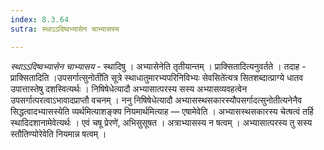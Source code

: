 ```yaml
---
index: 8.3.64
sutra: स्थाऽऽदिष्वभ्यासेन चाभ्यासस्य

---
```

_स्थाऽऽदिष्वभ्यासेन चाभ्यासय_ - स्थादिषु । अभ्यासेनेति तृतीयान्तम् । प्राक्सितादित्यनुवर्तते । तदाह - प्राक्सितादिति ।उपसर्गात्सुनोती॑ति सूत्रे स्थाधातुमारभ्यपरिनिविभ्यः सेवसिते॑त्यत्र सितशब्दात्प्राग्ये धातव उपात्तास्तेषु दशस्वित्यर्थः । निषिषेधेत्यादौ अभ्यासात्परस्य सस्य अभ्यासव्यवहत्वेन उपसर्गात्परत्वाऽभावादप्राप्तौ वचनम् । ननु निषिषेधेत्यादौ अभ्यासस्थसकारस्यौपसर्गादत्सुनोतीत्यनेनैव सिद्धत्वादभ्यासस्येति व्यर्थमित्याशङ्क्य नियमार्थमित्याह — एषामेवेति । अभ्यासस्थसकारस्य चेत्षत्वं तर्हि स्थादिदशानामेवेत्यर्थः । एवं चषू प्रेरणे॑, अभिसुसूषत । अत्राभ्यासस्य न षत्वम् । अभ्यासात्परस्य तु सस्य स्तौतिण्योरेवेति नियमान्न षत्वम् ।